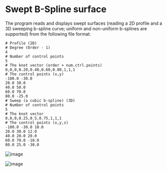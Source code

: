 # Swept B-Spline surface

The program reads and displays swept surfaces (reading a 2D profile and a 3D sweeping b-spline curve; uniform and non-uniform b-splines are supported) from the following file format:

```
# Profile (2D)
# Degree (Order - 1)
4
# Number of control points
5
# The knot vector (order + num.ctrl.points)
0,0,0,0.20,0.40,0.60,0.80,1,1,1
# The control points (x,y)
-100.0 -30.0
20.0 30.0
40.0 50.0
60.0 70.0
80.0 -25.0
# Sweep (a cubic b-spline) (3D)
# Number of control points
5
# The knot vector
0,0,0,0.25,0.5,0.75,1,1,1
# The control points (x,y,z)
-100.0 -30.0 10.0
20.0 30.0 12.0
40.0 20.0 20.0
60.0 70.0 -10.0
80.0 25.0 -30.0
```

![image](https://user-images.githubusercontent.com/4311278/165715572-38593eb9-144f-462e-9fc0-11ac984c0453.png)

![image](https://user-images.githubusercontent.com/4311278/165715606-a63ca764-531f-4404-9c3b-b0bbb7a4578d.png)


